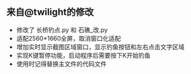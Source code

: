 ## 来自@twilight的修改

- 修改了 长桥钓点.py 和 石礁_改.py
- 适配2560*1660全屏，取消窗口化适配
- 增加实时显示截图区域窗口，显示钓鱼按钮和左右点击文字区域
- 实现K键暂停功能，启动程序后需要按下K开始钓鱼
- 使用时记得替换主文件的代码文件